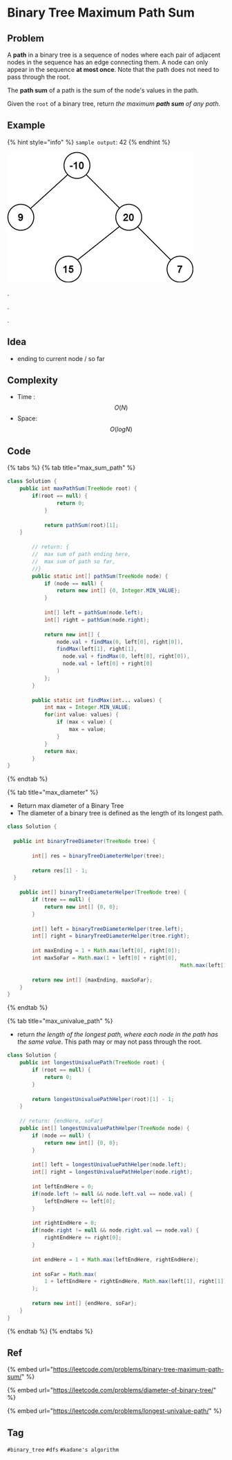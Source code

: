 # Binary Tree Maximum Path Sum

## Problem

A **path** in a binary tree is a sequence of nodes where each pair of adjacent nodes in the sequence has an edge connecting them. A node can only appear in the sequence **at most once**. Note that the path does not need to pass through the root.

The **path sum** of a path is the sum of the node's values in the path.

Given the `root` of a binary tree, return _the maximum **path sum** of any path_.



## Example

{% hint style="info" %}
`sample output`: 42
{% endhint %}

![](../.gitbook/assets/image%20%284%29.png)

.

.

.



## Idea

* ending to current node / so far 

## Complexity

* Time : $$O(N)$$ 
* Space: $$O(logN)$$ 

## Code 

{% tabs %}
{% tab title="max\_sum\_path" %}


```java
class Solution {
    public int maxPathSum(TreeNode root) {
	    if(root == null) {
				return 0;
			}
			
			return pathSum(root)[1];		
    }
	  
		// return: {
		// 	max sum of path ending here,  
		//	max sum of path so far,
		//}
		public static int[] pathSum(TreeNode node) {
			if (node == null) {
				return new int[] {0, Integer.MIN_VALUE};
			}
			
			int[] left = pathSum(node.left);
			int[] right = pathSum(node.right);
			
			return new int[] {
				node.val + findMax(0, left[0], right[0]),
				findMax(left[1], right[1], 
	              node.val + findMax(0, left[0], right[0]), 
	              node.val + left[0] + right[0]
	            )
			};
		}
		
		public static int findMax(int... values) {
			int max = Integer.MIN_VALUE;
			for(int value: values) {
				if (max < value) {
					max = value;
				}
			}
			return max;
		}
}
```
{% endtab %}

{% tab title="max\_diameter" %}
* Return max diameter of a Binary Tree
* The diameter of a binary tree is defined as the length of its longest path.

```java
class Solution {

  public int binaryTreeDiameter(TreeNode tree) {
    
		int[] res = binaryTreeDiameterHelper(tree);
		
		return res[1] - 1;
  }
	
	public int[] binaryTreeDiameterHelper(TreeNode tree) {
		if (tree == null) {
			return new int[] {0, 0};
		}
		
		int[] left = binaryTreeDiameterHelper(tree.left);
		int[] right = binaryTreeDiameterHelper(tree.right);
	
		int maxEnding = 1 + Math.max(left[0], right[0]);
		int maxSoFar = Math.max(1 + left[0] + right[0], 
														Math.max(left[1], right[1]));
		
		return new int[] {maxEnding, maxSoFar};
	}
}
```
{% endtab %}

{% tab title="max\_univalue\_path" %}
*  return _the length of the longest path, where each node in the path has the same value_. This path may or may not pass through the root.

```java
class Solution {
    public int longestUnivaluePath(TreeNode root) {
        if (root == null) {
            return 0;
        }
        
        return longestUnivaluePathHelper(root)[1] - 1;
    }
    
    // return: {endHere, soFar}
    public int[] longestUnivaluePathHelper(TreeNode node) {
        if (node == null) {
            return new int[] {0, 0};
        }
        
        int[] left = longestUnivaluePathHelper(node.left);
        int[] right = longestUnivaluePathHelper(node.right);
        
        int leftEndHere = 0;
        if(node.left != null && node.left.val == node.val) {
            leftEndHere += left[0];
        }
        
        int rightEndHere = 0;
        if(node.right != null && node.right.val == node.val) {
            rightEndHere += right[0];
        }
        
        int endHere = 1 + Math.max(leftEndHere, rightEndHere);
        
        int soFar = Math.max(
            1 + leftEndHere + rightEndHere, Math.max(left[1], right[1])
        );
        
        return new int[] {endHere, soFar};
    }
}
```
{% endtab %}
{% endtabs %}



## Ref

{% embed url="https://leetcode.com/problems/binary-tree-maximum-path-sum/" %}

{% embed url="https://leetcode.com/problems/diameter-of-binary-tree/" %}

{% embed url="https://leetcode.com/problems/longest-univalue-path/" %}



## Tag

`#binary_tree` `#dfs` `#kadane's algorithm`

